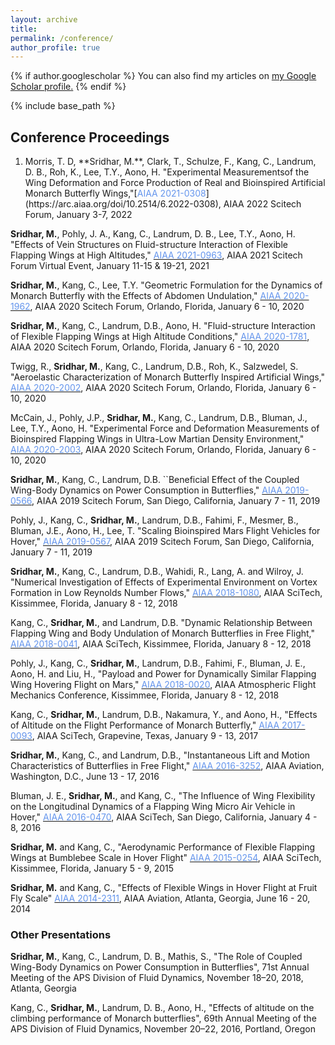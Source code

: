 ```yaml
---
layout: archive
title: 
permalink: /conference/
author_profile: true
---
```

{% if author.googlescholar %}
  You can also find my articles on <u><a href="{{author.googlescholar}}">my Google Scholar profile</a>.</u>
{% endif %}

{% include base_path %}

## Conference Proceedings
<ol type="1">
  <li>Morris, T. D, **Sridhar, M.**, Clark, T., Schulze, F., Kang, C., Landrum, D. B., Roh, K., Lee, T.Y., Aono, H. "Experimental Measurementsof the Wing Deformation and Force Production of Real and Bioinspired Artificial Monarch Butterfly Wings,"[<span style="color:CornflowerBlue">AIAA 2021-0308</span>](https://arc.aiaa.org/doi/10.2514/6.2022-0308), AIAA 2022 Scitech Forum, January 3-7, 2022</li>
</ol>

**Sridhar, M.**, Pohly, J. A., Kang, C., Landrum, D. B., Lee, T.Y., Aono, H. "Effects of Vein Structures on Fluid-structure Interaction of Flexible Flapping Wings at High Altitudes," [<span style="color:CornflowerBlue">AIAA 2021-0963</span>](https://arc.aiaa.org/doi/10.2514/6.2021-0963), AIAA 2021 Scitech Forum Virtual Event, January 11-15 & 19-21, 2021

**Sridhar, M.**, Kang, C., Lee, T.Y. "Geometric Formulation for the Dynamics of Monarch Butterfly with the Effects of Abdomen Undulation," [<span style="color:CornflowerBlue">AIAA 2020-1962</span>](https://arc.aiaa.org/doi/10.2514/6.2020-1962), AIAA 2020 Scitech Forum, Orlando, Florida, January 6 - 10, 2020

**Sridhar, M.**, Kang, C., Landrum, D.B., Aono, H. "Fluid-structure Interaction of Flexible Flapping Wings at High Altitude Conditions," [<span style="color:CornflowerBlue">AIAA 2020-1781</span>](https://arc.aiaa.org/doi/abs/10.2514/6.2020-1781), AIAA 2020 Scitech Forum, Orlando, Florida, January 6 - 10, 2020

Twigg, R., **Sridhar, M.**, Kang, C., Landrum, D.B., Roh, K., Salzwedel, S. "Aeroelastic Characterization of Monarch Butterfly Inspired Artificial Wings," [<span style="color:CornflowerBlue">AIAA 2020-2002</span>](https://arc.aiaa.org/doi/10.2514/6.2020-2002), AIAA 2020 Scitech Forum, Orlando, Florida, January 6 - 10, 2020

McCain, J., Pohly, J.P., **Sridhar, M.**, Kang, C., Landrum, D.B., Bluman, J., Lee, T.Y., Aono, H. "Experimental Force and Deformation Measurements of Bioinspired Flapping Wings in Ultra-Low Martian Density Environment," [<span style="color:CornflowerBlue">AIAA 2020-2003</span>](https://arc.aiaa.org/doi/abs/10.2514/6.2020-2003), AIAA 2020 Scitech Forum, Orlando, Florida, January 6 - 10, 2020

**Sridhar, M.**, Kang, C., Landrum, D.B. ``Beneficial Effect of the Coupled Wing-Body Dynamics on Power Consumption in Butterflies," [<span style="color:CornflowerBlue">AIAA 2019-0566</span>](https://arc.aiaa.org/doi/10.2514/6.2019-0566), AIAA 2019 Scitech Forum, San Diego, California, January 7 - 11, 2019

Pohly, J., Kang, C., **Sridhar, M.**, Landrum, D.B., Fahimi, F., Mesmer, B., Bluman, J.E., Aono, H., Lee, T. "Scaling Bioinspired Mars Flight Vehicles for Hover," [<span style="color:CornflowerBlue">AIAA 2019-0567</span>](https://arc.aiaa.org/doi/abs/10.2514/6.2019-0567), AIAA 2019 Scitech Forum, San Diego, California, January 7 - 11, 2019

**Sridhar, M.**, Kang, C., Landrum, D.B., Wahidi, R., Lang, A. and Wilroy, J. "Numerical Investigation of Effects of Experimental Environment on Vortex Formation in Low Reynolds Number Flows," [<span style="color:CornflowerBlue">AIAA 2018-1080</span>](https://arc.aiaa.org/doi/10.2514/6.2018-1080), AIAA SciTech, Kissimmee, Florida, January 8 - 12, 2018

Kang, C., **Sridhar, M.**, and Landrum, D.B. "Dynamic Relationship Between Flapping Wing and Body Undulation of Monarch Butterflies in Free Flight," [<span style="color:CornflowerBlue">AIAA 2018-0041</span>](https://arc.aiaa.org/doi/abs/10.2514/6.2018-0041), AIAA SciTech, Kissimmee, Florida, January 8 - 12, 2018
 
Pohly, J., Kang, C., **Sridhar, M.**, Landrum, D.B., Fahimi, F., Bluman, J. E., Aono, H. and Liu, H., "Payload and Power for Dynamically Similar Flapping Wing Hovering Flight on Mars," [<span style="color:CornflowerBlue">AIAA 2018-0020</span>](https://arc.aiaa.org/doi/10.2514/6.2018-0020), AIAA Atmospheric Flight Mechanics Conference, Kissimmee, Florida, January 8 - 12, 2018

Kang, C., **Sridhar, M.**, Landrum, D.B., Nakamura, Y., and Aono, H., "Effects of Altitude on the Flight Performance of Monarch Butterfly," [<span style="color:CornflowerBlue">AIAA 2017-0093</span>](https://arc.aiaa.org/doi/abs/10.2514/6.2017-0093), AIAA SciTech, Grapevine, Texas, January 9 - 13, 2017
 
**Sridhar, M.**, Kang, C., and Landrum, D.B., "Instantaneous Lift and Motion Characteristics of Butterflies in Free Flight," [<span style="color:CornflowerBlue">AIAA 2016-3252</span>](https://arc.aiaa.org/doi/10.2514/6.2016-3252), AIAA Aviation, Washington, D.C., June 13 - 17, 2016

Bluman, J. E., **Sridhar, M.**, and Kang, C., "The Influence of Wing Flexibility on the Longitudinal Dynamics of a Flapping Wing Micro Air Vehicle in Hover," [<span style="color:CornflowerBlue">AIAA 2016-0470</span>](https://arc.aiaa.org/doi/abs/10.2514/6.2016-0470), AIAA SciTech, San Diego, California, January 4 - 8, 2016
 
**Sridhar, M.** and Kang, C., "Aerodynamic Performance of Flexible Flapping Wings at Bumblebee Scale in Hover Flight" [<span style="color:CornflowerBlue">AIAA 2015-0254</span>](https://arc.aiaa.org/doi/abs/10.2514/6.2015-0254), AIAA SciTech, Kissimmee, Florida, January 5 - 9, 2015
 
**Sridhar, M.** and Kang, C., "Effects of Flexible Wings in Hover Flight at Fruit Fly Scale" [<span style="color:CornflowerBlue">AIAA 2014-2311</span>](https://arc.aiaa.org/doi/10.2514/6.2014-2311), AIAA Aviation, Atlanta, Georgia, June 16 - 20, 2014

### Other Presentations

**Sridhar, M.**, Kang, C., Landrum, D. B., Mathis, S., "The Role of Coupled Wing-Body Dynamics on Power Consumption in Butterflies", 71st Annual Meeting of the APS Division of Fluid Dynamics, November 18–20, 2018, Atlanta, Georgia 

Kang,  C.,  **Sridhar, M.**, Landrum, D. B., Aono, H., "Effects of altitude on the climbing performance of Monarch butterflies", 69th Annual Meeting of the APS Division of Fluid Dynamics, November 20–22, 2016, Portland, Oregon 


<br />
